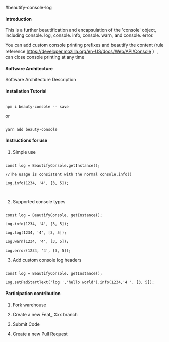 #beautify-console-log



#### Introduction

This is a further beautification and encapsulation of the 'console' object, including console. log, console. info, console. warn, and console. error.

You can add custom console printing prefixes and beautify the content (rule reference https://developer.mozilla.org/en-US/docs/Web/API/Console ）, can close console printing at any time



#### Software Architecture

Software Architecture Description




#### Installation Tutorial



```

npm i beauty-console -- save

```

or

```

yarn add beauty-console

```



#### Instructions for use



1. Simple use

```

const log = BeautifyConsole.getInstance();

//The usage is consistent with the normal console.info()

Log.info(1234, '4', [3, 5]);



```



2. Supported console types

```

const log = BeautifyConsole. getInstance();

Log.info(1234, '4', [3, 5]);

Log.log(1234, '4', [3, 5]);

Log.warn(1234, '4', [3, 5]);

Log.error(1234, '4', [3, 5]);

```

3. Add custom console log headers

```

const log = BeautifyConsole. getInstance();

Log.setPadStartText('log ','hello world').info(1234,'4 ', [3, 5]);

```



#### Participation contribution



1. Fork warehouse

2. Create a new Feat_ Xxx branch

3. Submit Code

4. Create a new Pull Request